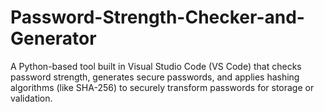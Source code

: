 # Password-Strength-Checker-and-Generator
A Python-based tool built in Visual Studio Code (VS Code) that checks password strength, generates secure passwords, and applies hashing algorithms (like SHA-256) to securely transform passwords for storage or validation.
